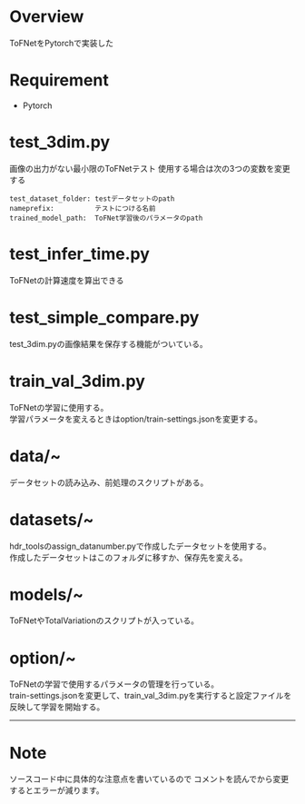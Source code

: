 # Overview
ToFNetをPytorchで実装した

# Requirement
- Pytorch

# test_3dim.py
画像の出力がない最小限のToFNetテスト
使用する場合は次の3つの変数を変更する

```
test_dataset_folder: testデータセットのpath
nameprefix:          テストにつける名前
trained_model_path:  ToFNet学習後のパラメータのpath
```

# test_infer_time.py
ToFNetの計算速度を算出できる
  
# test_simple_compare.py
test_3dim.pyの画像結果を保存する機能がついている。
  
# train_val_3dim.py
ToFNetの学習に使用する。  
学習パラメータを変えるときはoption/train-settings.jsonを変更する。


# data/~
データセットの読み込み、前処理のスクリプトがある。

# datasets/~
hdr_toolsのassign_datanumber.pyで作成したデータセットを使用する。  
作成したデータセットはこのフォルダに移すか、保存先を変える。


# models/~
ToFNetやTotalVariationのスクリプトが入っている。

# option/~
ToFNetの学習で使用するパラメータの管理を行っている。  
train-settings.jsonを変更して、train_val_3dim.pyを実行すると設定ファイルを反映して学習を開始する。


---
  
# Note
ソースコード中に具体的な注意点を書いているので
コメントを読んでから変更するとエラーが減ります。
